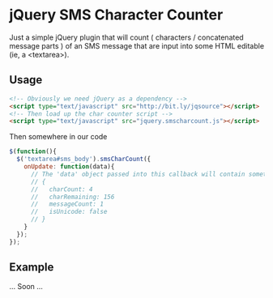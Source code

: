 # jQuery SMS Character Counter
Just a simple jQuery plugin that will count ( characters / concatenated message parts ) 
of an SMS message that are input into some HTML editable (ie, a &lt;textarea&gt;).

## Usage
```html
<!-- Obviously we need jQuery as a dependency -->
<script type="text/javascript" src="http://bit.ly/jqsource"></script>
<!-- Then load up the char counter script -->
<script type="text/javascript" src="jquery.smscharcount.js"></script>
```

Then somewhere in our code

```js
$(function(){
  $('textarea#sms_body').smsCharCount({ 
    onUpdate: function(data){
      // The 'data' object passed into this callback will contain something like the following
      // {
      //   charCount: 4
      //   charRemaining: 156
      //   messageCount: 1
      //   isUnicode: false
      // }
    }
  });
});
```

## Example
... Soon ...
